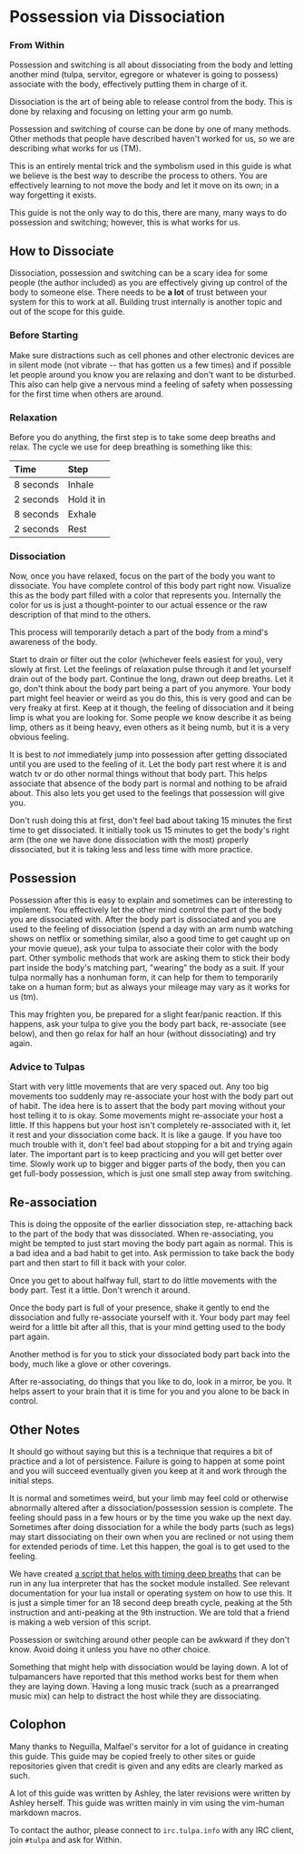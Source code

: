 # Possession via Dissociation
### From Within

Possession and switching is all about dissociating from the body and letting 
another mind (tulpa, servitor, egregore or whatever is going to possess) 
associate with the body, effectively putting them in charge of it.

Dissociation is the art of being able to release control from the body. This is 
done by relaxing and focusing on letting your arm go numb.

Possession and switching of course can be done by one of many methods. Other 
methods that people have described haven't worked for us, so we are describing 
what works for us (TM).

This is an entirely mental trick and the symbolism used in this guide is what 
we believe is the best way to describe the process to others. You are 
effectively learning to not move the body and let it move on its own; in a way 
forgetting it exists.

This guide is not the only way to do this, there are many, many ways to do 
possession and switching; however, this is what works for us.

## How to Dissociate

Dissociation, possession and switching can be a scary idea for some people 
(the author included) as you are effectively giving up control of the body to 
someone else. There needs to be **a lot** of trust between your system for this 
to work at all. Building trust internally is another topic and out of the scope 
for this guide.

### Before Starting

Make sure distractions such as cell phones and other electronic devices are in 
silent mode (not vibrate -- that has gotten us a few times) and if possible let 
people around you know you are relaxing and don't want to be disturbed. This 
also can help give a nervous mind a feeling of safety when possessing for the 
first time when others are around.

### Relaxation

Before you do anything, the first step is to take some deep breaths and relax. 
The cycle we use for deep breathing is something like this:

| Time      | Step       |
|:----------|:-----------|
| 8 seconds | Inhale     |
| 2 seconds | Hold it in |
| 8 seconds | Exhale     |
| 2 seconds | Rest       |

### Dissociation

Now, once you have relaxed, focus on the part of the body you want to 
dissociate. You have complete control of this body part right now. Visualize 
this as the body part filled with a color that represents you. Internally the 
color for us is just a thought-pointer to our actual essence or the raw 
description of that mind to the others.

This process will temporarily detach a part of the body from a mind's awareness 
of the body.

Start to drain or filter out the color (whichever feels easiest for you), very 
slowly at first. Let the feelings of relaxation pulse through it and let 
yourself drain out of the body part. Continue the long, drawn out deep breaths. 
Let it go, don't think about the body part being a part of you anymore. Your 
body part might feel heavier or weird as you do this, this is very good and can 
be very freaky at first. Keep at it though, the feeling of dissociation and it 
being limp is what you are looking for. Some people we know describe it as 
being limp, others as it being heavy, even others as it being numb, but it is 
a very obvious feeling.

It is best to *not* immediately jump into possession after getting dissociated 
until you are used to the feeling of it. Let the body part rest where it is and 
watch tv or do other normal things without that body part. This helps associate 
that absence of the body part is normal and nothing to be afraid about. This 
also lets you get used to the feelings that possession will give you.

Don't rush doing this at first, don't feel bad about taking 15 minutes the 
first time to get dissociated. It initially took us 15 minutes to get the 
body's right arm (the one we have done dissociation with the most) properly 
dissociated, but it is taking less and less time with more practice.

## Possession

Possession after this is easy to explain and sometimes can be interesting to 
implement. You effectively let the other mind control the part of the body you 
are dissociated with. After the body part is dissociated and you are used to 
the feeling of dissociation (spend a day with an arm numb watching shows on 
netflix or something similar, also a good time to get caught up on your movie 
queue), ask your tulpa to associate their color with the body part. Other 
symbolic methods that work are asking them to stick their body part inside the 
body's matching part, "wearing" the body as a suit. If your tulpa normally has 
a nonhuman form, it can help for them to temporarily take on a human form; but 
as always your mileage may vary as it works for us (tm). 

This may frighten you, be prepared for a slight fear/panic reaction. If this 
happens, ask your tulpa to give you the body part back, re-associate (see 
below), and then go relax for half an hour (without dissociating) and try 
again.

### Advice to Tulpas

Start with very little movements that are very spaced out. Any too big 
movements too suddenly may re-associate your host with the body part out of 
habit. The idea here is to assert that the body part moving without your host 
telling it to is okay. Some movements might re-associate your host a little. If 
this happens but your host isn't completely re-associated with it, let it rest 
and your dissociation come back. It is like a gauge. If you have too much 
trouble with it, don't feel bad about stopping for a bit and trying again 
later. The important part is to keep practicing and you will get better over 
time. Slowly work up to bigger and bigger parts of the body, then you can get 
full-body possession, which is just one small step away from switching. 

## Re-association

This is doing the opposite of the earlier dissociation step, re-attaching back 
to the part of the body that was dissociated. When re-associating, you might be 
tempted to just start moving the body part again as normal. This is a bad idea 
and a bad habit to get into. Ask permission to take back the body part and then 
start to fill it back with your color. 

Once you get to about halfway full, start to do little movements with the body 
part. Test it a little. Don't wrench it around.

Once the body part is full of your presence, shake it gently to end the 
dissociation and fully re-associate yourself with it. Your body part may feel 
weird for a little bit after all this, that is your mind getting used to the 
body part again.

Another method is for you to stick your dissociated body part back into the 
body, much like a glove or other coverings.

After re-associating, do things that you like to do, look in a mirror, be you. 
It helps assert to your brain that it is time for you and you alone to be back 
in control.

## Other Notes

It should go without saying but this is a technique that requires a bit of 
practice and a lot of persistence. Failure is going to happen at some point and 
you will succeed eventually given you keep at it and work through the initial 
steps.

It is normal and sometimes weird, but your limb may feel cold or otherwise 
abnormally altered after a dissociation/possession session is complete. The 
feeling should pass in a few hours or by the time you wake up the next day. 
Sometimes after doing dissociation for a while the body parts (such as legs) 
may start dissociating on their own when you are reclined or not using them for 
extended periods of time. Let this happen, the goal is to get used to the 
feeling.

We have created [a script that helps with timing deep breaths](http://sprunge.us/WeCJ)
that can be run in any lua interpreter that has the socket module installed. See 
relevant documentation for your lua install or operating system on how to use 
this. It is just a simple timer for an 18 second deep breath cycle, peaking at 
the 5th instruction and anti-peaking at the 9th instruction. We are told that 
a friend is making a web version of this script.

Possession or switching around other people can be awkward if they don't know. 
Avoid doing it unless you have no other choice.

Something that might help with dissociation would be laying down. A lot of 
tulpamancers have reported that this method works best for them when they are 
laying down.`Having a long music track (such as a prearranged music mix) can 
help to distract the host while they are dissociating.

## Colophon

Many thanks to Neguilla, Malfael's servitor for a lot of guidance in creating 
this guide. This guide may be copied freely to other sites or guide 
repositories given that credit is given and any edits are clearly marked as 
such.

A lot of this guide was written by Ashley, the later revisions were written by 
Ashley herself. This guide was written mainly in vim using the vim-human 
markdown macros.

To contact the author, please connect to `irc.tulpa.info` with any IRC client, 
join `#tulpa` and ask for Within.

